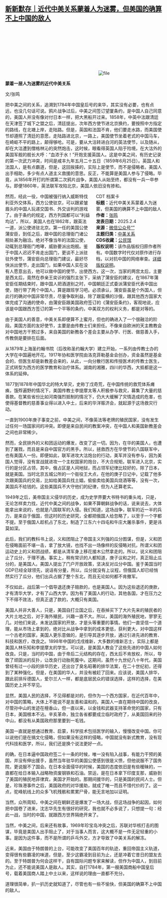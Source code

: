 <!--1738662735000-->
[新新默存｜近代中美关系蒙着人为迷雾，但美国的确算不上中国的敌人](https://chinadigitaltimes.net/chinese/715574.html)
------

<p><img decoding="async" src="data:image/svg+xml,%3Csvg%20xmlns='http://www.w3.org/2000/svg'%20viewBox='0%200%200%200'%3E%3C/svg%3E" alt="file" data-lazy-src="https://chinadigitaltimes.net/chinese/files/2025/02/image-1738662342133.png"><noscript><img decoding="async" src="https://chinadigitaltimes.net/chinese/files/2025/02/image-1738662342133.png" alt="file"></noscript></p><p><strong>蒙着一层人为迷雾的近代中美关系</strong></p><p>文/张鸣</p><p>把中美之间的关系，追溯到1784年中国皇后号的来华，其实没有必要，也有点远，也没几句话可说。鸦片战争过后，中美之间签订望厦条约，是中国人自己同意的，美国人并没有像对付日本一样，把大黑船开过来。1858年，中英中法跟清廷在天津签了城下之盟之后，清廷提出，次年西方使节进北京换约，要按照中方指定的路线，在北塘上岸，走陆路。但是，英国和法国不肯，他们要走水路，而美国使节却遵照了清廷的意愿，走陆路进北京，一路上，美国使节坐着老式的中国马车，在崎岖不平的路上，颠得够呛。可是，要从大沽转进白河的英法使节，以及随从，却在大沽遭到僧格林沁的突然炮击，这时候，眼看得英国人陷于险境，在大沽外的美国军舰的舰长大呼：“血浓于水！”开炮支援英国人。这是中美之间，有历史记录的第一次武力冲突，时间是咸丰九年五月二十五日（1859年6月25日）。英国人和法国人，是有点霸道，但是，这回挨揍的，实际上是使节，而不是侵略者。美国人出手相助，多少有点人道主义救援的意思。反正，不能算是美国人参与了侵略。毕竟，从1856年开打的所谓第二次鸦片战争，美国人从始至终，都没有一兵一卒参与。即便1860年，英法联军攻陷北京，美国人依旧没有掺和。</p><div style="width:42%;float:right;padding-left:20px;"><div class="su-spoiler su-spoiler-style-fancy su-spoiler-icon-chevron-circle" data-scroll-offset="0" data-anchor-in-url="no"><div class="su-spoiler-title" tabindex="0" role="button"><span class="su-spoiler-icon"></span>CDT 档案卡</div><div class="su-spoiler-content su-u-clearfix su-u-trim"><strong>标题：</strong>近代中美关系蒙着人为迷雾，但美国的确算不上中国的敌人<br><strong>作者：</strong><a href="https://chinadigitaltimes.net/space/新新默存" target="_blank">张鸣</a><br><strong>发表日期：</strong>2025.2.4<br><strong>来源：</strong><a href="https://web.archive.org/web/*/https://mp.weixin.qq.com/s/xLh7qslMBgfVitwKEAaBKg" target="_blank">微信公众号“”</a><br><strong>主题归类：</strong><a href="https://chinadigitaltimes.net/space/中美关系" target="_blank">中美关系</a><br><strong>CDS收藏：</strong><a href="https://chinadigitaltimes.net/space/%E5%85%AC%E6%B0%91%E9%A6%86" target="_blank" rel="noopener">公民馆</a><br><strong>版权说明：</strong>该作品版权归原作者所有。中国数字时代仅对原作进行存档，以对抗中国的网络审查。<a href="https://chinadigitaltimes.net/chinese/copyright">详细版权说明</a>。</div></div></div><p>然而，经此一役，中国被强行纳入威斯特伐利亚外交体系，西方公使驻京，可以跟紧皱眉头的中国人玩递交国书、外交谈判的游戏了。由于条约的规定，西方列国都可以“利益均沾”，所以，美国人也在1862年，跟英法一道，派公使进驻北京。第一任的美国公使蒲安臣，到任之后，跟中国的总理衙门诸公相处甚为融洽。绝对不像当年的法国公使，动辄到总理衙门咆哮，威胁要派出炮舰。鉴于中国人迟迟不肯走出国门，更谈不上派驻驻外使节，蒲安臣向总理衙门建议，最好尽快派出使节，走出国门，如果中国人实在没有人愿意出去，他可以做中国的使节，出使西方。这一次，当家的两宫太后，主要是西太后，竟然在恭亲王奕䜣的强烈主张下，采纳了蒲安臣的建议，在1867年蒲安臣任期结束时，跟中国人把酒道别之时，中国朝廷正式委派蒲安臣代表中国出使，随行带了两个中国人，算是跟班学习吧。必须承认，蒲安臣虽是个外国人，但此行的确对中国非常尽责，尽量争取利益，除了跟蛮横的沙俄，跟其他西方国家大体完成了沟通的使命，由蒲安臣跟美国政府签订的《蒲安臣条约》，客观地说，应该是中国跟西方签订的第一个平等的条约，中美双方的权利义务，都是对等的。</p><p>由于美国人的善意，中美关系即便算不上蜜月，但也的确进入了一个很融洽的阶段。美国方面的友好使节，主要是由传教士们来担任。不像来自欧洲的天主教教会对中国地方干预过多，来自美国的新教各个差会主要从办学、行医、做慈善入手，传教倒是要排在后面。</p><p>从1879年上海圣约翰书院（后改称圣约翰大学）建立开始，一系列由传教士办的大学在中国遍地开花。1917年协和医学院由洛克菲勒基金会创办，资金虽然是基金会的，但医生却是新教差会来的，从此，一向分散行医和传授医术的传教士医生，正式转型为西方的医学教育和治疗体系。湖南的湘雅，四川的华西，大抵都是这一体系的延伸。</p><p>1877到1878年中国华北的特大旱灾，史称丁戊奇荒，在中国传统的救荒体系瘫痪，饿殍遍野的情况下，美国传教士李提摩太等人积极参与救灾，募集了大量的慈善款。在某些省份比如河南强烈抵制的情况下，仍大大缓解了灾情造成的危害，也使得基督教的慈善事业得以进入中土，后来的华洋赈济会，就起源于这场救灾行动。</p><p>一直到1900年庚子事变之前，中美之间，不像英法等老牌的殖民国家，没有发生过任何一场国家间的冲突。即便是来自民间的教案冲突，在中国人和美国新教差会之间也非常稀少。</p><p>然而，全民排外的义和团运动的爆发，改变了这一切。因为，在华的美国人，也遭到了屠戮，而且是来自中国官方的黑手。所以，拯救西方在华使节的八国联军中，也有美国人一份。即便如此，联军进攻大沽炮台的行动，美军并没有参与，因为美国人觉得，没有宣战就进攻一个主权国家的炮台，不大合规矩。联军进入北京，实行的是分区占领，其中，俄占区是人间地狱，而占领军纪律比较好的，除了日本，就是美国。当时北京五城公所的一个衙役王大点，在他的庚子日记中，记载了他多次跟美国兵的交易，比如给美国兵找土娼，偷偷卖给美国兵烧酒等等，没有一次，美国兵不给钱的。这些美国兵不大守他们的纪律，但为人还算老实。</p><p>1949年之后，美帝国主义侵华的历史，成为史学界要大书特书的重头戏，只是，无论怎样卖力找，近代中美之间的战争，如果不算朝鲜战争的话，说来说去，大体能拿出来说的，也就是八国联军的入侵。我们知道，这场战争，联军的近一半的兵力，是来自于俄国，但这时的历史研究，全都把俄国人给忽略了，以至于一个字都不提。至于俄国人趁机占了东北，制造了江东六十四屯和牛庄大屠杀事件，更是讳莫如深。</p><p>此后，我们的教科书上说，义和团阻止了帝国主义列强的瓜分图谋，但是，义和团在侵略面前不堪一击，拿了放大镜，也找不出一场像样的反侵略对抗，所谓义和团运动史上的义和团战绩，都是从清军身上移花接木公然拿走的。所以，说义和团阻止了瓜分，于理不通。事实上，稍有常识的人都知道，庚子议和之时，真正阻止瓜分的，是美国人。美国人提出了门户开放政策，坚决反对瓜分中国。鉴于美国当时GDP已经全球领先，说话有分量，所以，瓜分就没有上议程，但俄国人却已经悄然实行了瓜分，他们出兵占据了整个东北，而且无论如何都不肯撤军。</p><p>不仅如此，战后第一个倡导退还庚子赔款的，也是美国人。因为这些退还的庚款，才有清华大学，才有了山西大学。因为有了美国人的行动，其他各国，才在压力之下不得不效法，但真正退了款的，大概只有美国。</p><p>美国人并非大善人，只是，美国自打立国之后，在吞掉买下了大片先来的殖民者的大片土地之后，对于海外殖民，兴趣一直不大。所以，美国的海外殖民地，寥寥无几。对他们来说，未发达国家的开放，才是头等重要的事情。他们一直坚信一个道理，能从市场上拿到的，绝对比从战争中拿到的成本更低，获利更大。对中国这样一个古老的国家，美国人更乐意做的，是引导其逐步开放，通过引进先进的教育、科技和医疗，改良之。1898年中国的戊戌维新，大多数的维新志士，实际上都是美国人林乐知和李提摩太的学生。可以说，是美国人教会了这些先进的中国人如何改良。只是，当时的中国，由于帝后二元结构的存在，西太后不肯放权，所以，导致了顽固派的反扑，让改良行动胎死腹中。这期间，虽然十九世纪八十年代，美国曾经有过一小段的排华历史，还出台了臭名昭著的排华法案，在二十世纪初，还得到了某种强化。但是，在美国的华人，并没有被赶了回来。应该说，美国人排华，跟此前排斥德国人，爱尔兰人一样，都是底层民众的错误选择，这样的选择，在美国历史上并不罕见。</p><p>显然，美国人民的选择，不见得都是对的，但作为一个西方国家，在近代百年中，对中国的策略，大体上不能说不是友善和温和的。美国人一直在期待中国的改良，尽管孙中山的发迹在檀香山，但一直以来，以金钱和武器支持革命党的国家，只有日本，美国根本不沾。辛亥革命，独立各省都要成立临时政府了，从美国回来的孙中山，都没有从美国政府那里要到一毛钱。</p><p>美国一直就是想通过教育、启蒙，科学技术包括医学的输入，慢慢改变中国。你可以说他们是在搞文化侵略，但如果没有这样的侵略，中国就没有新式教育，没有现代科技和医学，所以，我们还是换个说法更好一点。</p><p>的确，在日本逼中国政府签二十一条的时候，唯一没有陷入战事，有能力干预的美国，并没有伸出援手，虽然当年驻华的美国公使感到很是义愤，但他说服不了国务院，更说服不了国会。在日本全面侵华的时候，美国的态度依旧是有些暧昧的，一直都在给日本输入战略物资废钢铁和石油。禁运，是在日本拿下印度支那，威胁到了美国的殖民地菲律宾，美国才开始的。那期间援华的，只是美国的民间人士。但是，珍珠港事件之后，美国政府的对华援助，就成了唯一而且不惜代价的了。这一点，驼峰航线上的众多飞机残骸和累累尸骨，能无言地加以证明。</p><p>当然，众所周知，中美之间在朝鲜还是爆发了一场大战，但这场战争的起因，如何把中国卷了进来，沈志华先生有很好的研究，我也就不必多说了，只想提一句：经此一战，当时的中国，就跟西方世界隔绝开来了。</p><p>当然，中美之间，后来还有故事，1969年珍宝岛冲突之后，苏联对华核打击的图谋，毕竟是美国人出手阻止了，对于当事人而言，这大概不是一件无足轻重的小事。是因为这件事，而不是所谓的乒乓外交，方才导致了中美关系的解冻。</p><p>近来，美国由于特朗普的上台，可能改变了美国百年的轨迹，重回帝国主义轨道，变得很有些霸凌的味道，但是，至少这霸凌到目前为止，还是冲着它昔日的盟友去的。至于特朗普为何会这样干，自有国际问题专家来解读，但作为中国人，到目前为止，还不能说美国人是敌人。其实，自打1784年，第一艘美国商船中国皇后号，载着美国商人踏上中土以来，这样说的理由一直都不充分。</p><p>道理很简单，扒一扒历史就知道了，尽管也有一些不愉快，但美国的确算不上中国的敌人。</p><div class="addtoany_share_save_container addtoany_content addtoany_content_bottom"><div class="a2a_kit a2a_kit_size_32 addtoany_list" data-a2a-url="https://chinadigitaltimes.net/chinese/715574.html" data-a2a-title="新新默存｜近代中美关系蒙着人为迷雾，但美国的确算不上中国的敌人"><a class="a2a_button_facebook" href="https://www.addtoany.com/add_to/facebook?linkurl=https%3A%2F%2Fchinadigitaltimes.net%2Fchinese%2F715574.html&amp;linkname=%E6%96%B0%E6%96%B0%E9%BB%98%E5%AD%98%EF%BD%9C%E8%BF%91%E4%BB%A3%E4%B8%AD%E7%BE%8E%E5%85%B3%E7%B3%BB%E8%92%99%E7%9D%80%E4%BA%BA%E4%B8%BA%E8%BF%B7%E9%9B%BE%EF%BC%8C%E4%BD%86%E7%BE%8E%E5%9B%BD%E7%9A%84%E7%A1%AE%E7%AE%97%E4%B8%8D%E4%B8%8A%E4%B8%AD%E5%9B%BD%E7%9A%84%E6%95%8C%E4%BA%BA" title="Facebook" rel="nofollow noopener" target="_blank"></a><a class="a2a_button_twitter" href="https://www.addtoany.com/add_to/twitter?linkurl=https%3A%2F%2Fchinadigitaltimes.net%2Fchinese%2F715574.html&amp;linkname=%E6%96%B0%E6%96%B0%E9%BB%98%E5%AD%98%EF%BD%9C%E8%BF%91%E4%BB%A3%E4%B8%AD%E7%BE%8E%E5%85%B3%E7%B3%BB%E8%92%99%E7%9D%80%E4%BA%BA%E4%B8%BA%E8%BF%B7%E9%9B%BE%EF%BC%8C%E4%BD%86%E7%BE%8E%E5%9B%BD%E7%9A%84%E7%A1%AE%E7%AE%97%E4%B8%8D%E4%B8%8A%E4%B8%AD%E5%9B%BD%E7%9A%84%E6%95%8C%E4%BA%BA" title="Twitter" rel="nofollow noopener" target="_blank"></a><a class="a2a_button_telegram" href="https://www.addtoany.com/add_to/telegram?linkurl=https%3A%2F%2Fchinadigitaltimes.net%2Fchinese%2F715574.html&amp;linkname=%E6%96%B0%E6%96%B0%E9%BB%98%E5%AD%98%EF%BD%9C%E8%BF%91%E4%BB%A3%E4%B8%AD%E7%BE%8E%E5%85%B3%E7%B3%BB%E8%92%99%E7%9D%80%E4%BA%BA%E4%B8%BA%E8%BF%B7%E9%9B%BE%EF%BC%8C%E4%BD%86%E7%BE%8E%E5%9B%BD%E7%9A%84%E7%A1%AE%E7%AE%97%E4%B8%8D%E4%B8%8A%E4%B8%AD%E5%9B%BD%E7%9A%84%E6%95%8C%E4%BA%BA" title="Telegram" rel="nofollow noopener" target="_blank"></a><a class="a2a_button_reddit" href="https://www.addtoany.com/add_to/reddit?linkurl=https%3A%2F%2Fchinadigitaltimes.net%2Fchinese%2F715574.html&amp;linkname=%E6%96%B0%E6%96%B0%E9%BB%98%E5%AD%98%EF%BD%9C%E8%BF%91%E4%BB%A3%E4%B8%AD%E7%BE%8E%E5%85%B3%E7%B3%BB%E8%92%99%E7%9D%80%E4%BA%BA%E4%B8%BA%E8%BF%B7%E9%9B%BE%EF%BC%8C%E4%BD%86%E7%BE%8E%E5%9B%BD%E7%9A%84%E7%A1%AE%E7%AE%97%E4%B8%8D%E4%B8%8A%E4%B8%AD%E5%9B%BD%E7%9A%84%E6%95%8C%E4%BA%BA" title="Reddit" rel="nofollow noopener" target="_blank"></a><a class="a2a_button_whatsapp" href="https://www.addtoany.com/add_to/whatsapp?linkurl=https%3A%2F%2Fchinadigitaltimes.net%2Fchinese%2F715574.html&amp;linkname=%E6%96%B0%E6%96%B0%E9%BB%98%E5%AD%98%EF%BD%9C%E8%BF%91%E4%BB%A3%E4%B8%AD%E7%BE%8E%E5%85%B3%E7%B3%BB%E8%92%99%E7%9D%80%E4%BA%BA%E4%B8%BA%E8%BF%B7%E9%9B%BE%EF%BC%8C%E4%BD%86%E7%BE%8E%E5%9B%BD%E7%9A%84%E7%A1%AE%E7%AE%97%E4%B8%8D%E4%B8%8A%E4%B8%AD%E5%9B%BD%E7%9A%84%E6%95%8C%E4%BA%BA" title="WhatsApp" rel="nofollow noopener" target="_blank"></a><a class="a2a_button_email" href="https://www.addtoany.com/add_to/email?linkurl=https%3A%2F%2Fchinadigitaltimes.net%2Fchinese%2F715574.html&amp;linkname=%E6%96%B0%E6%96%B0%E9%BB%98%E5%AD%98%EF%BD%9C%E8%BF%91%E4%BB%A3%E4%B8%AD%E7%BE%8E%E5%85%B3%E7%B3%BB%E8%92%99%E7%9D%80%E4%BA%BA%E4%B8%BA%E8%BF%B7%E9%9B%BE%EF%BC%8C%E4%BD%86%E7%BE%8E%E5%9B%BD%E7%9A%84%E7%A1%AE%E7%AE%97%E4%B8%8D%E4%B8%8A%E4%B8%AD%E5%9B%BD%E7%9A%84%E6%95%8C%E4%BA%BA" title="Email" rel="nofollow noopener" target="_blank"></a><a class="a2a_button_copy_link" href="https://www.addtoany.com/add_to/copy_link?linkurl=https%3A%2F%2Fchinadigitaltimes.net%2Fchinese%2F715574.html&amp;linkname=%E6%96%B0%E6%96%B0%E9%BB%98%E5%AD%98%EF%BD%9C%E8%BF%91%E4%BB%A3%E4%B8%AD%E7%BE%8E%E5%85%B3%E7%B3%BB%E8%92%99%E7%9D%80%E4%BA%BA%E4%B8%BA%E8%BF%B7%E9%9B%BE%EF%BC%8C%E4%BD%86%E7%BE%8E%E5%9B%BD%E7%9A%84%E7%A1%AE%E7%AE%97%E4%B8%8D%E4%B8%8A%E4%B8%AD%E5%9B%BD%E7%9A%84%E6%95%8C%E4%BA%BA" title="Copy Link" rel="nofollow noopener" target="_blank"></a><a class="a2a_dd addtoany_share_save addtoany_share" href="https://www.addtoany.com/share"></a></div></div>
